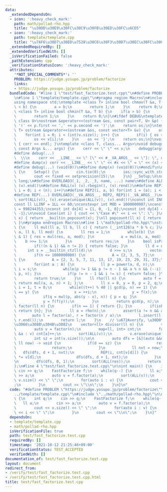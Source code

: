 ```yaml
---
data:
  _extendedDependsOn:
  - icon: ':heavy_check_mark:'
    path: math/pollad-rho.hpp
    title: "\u30DD\u30E9\u30FC\u30C9\u30FB\u30ED\u30FC\u6CD5"
  - icon: ':heavy_check_mark:'
    path: template/template.cpp
    title: "\u7AF6\u30D7\u30ED\u7528\u30C6\u30F3\u30D7\u30EC\u30FC\u30C8"
  _extendedRequiredBy: []
  _extendedVerifiedWith: []
  _isVerificationFailed: false
  _pathExtension: cpp
  _verificationStatusIcon: ':heavy_check_mark:'
  attributes:
    '*NOT_SPECIAL_COMMENTS*': ''
    PROBLEM: https://judge.yosupo.jp/problem/factorize
    links:
    - https://judge.yosupo.jp/problem/factorize
  bundledCode: "#line 1 \"test/fast_factorize.test.cpp\"\n#define PROBLEM \"https://judge.yosupo.jp/problem/factorize\"\
    \n#line 1 \"template/template.cpp\"\n#pragma region Macros\n#include <bits/stdc++.h>\n\
    using namespace std;\ntemplate <class T> inline bool chmax(T &a, T b) {\n    if(a\
    \ < b) {\n        a = b;\n        return 1;\n    }\n    return 0;\n}\ntemplate\
    \ <class T> inline bool chmin(T &a, T b) {\n    if(a > b) {\n        a = b;\n\
    \        return 1;\n    }\n    return 0;\n}\n#ifdef DEBUG\ntemplate <class T,\
    \ class U>\nostream &operator<<(ostream &os, const pair<T, U> &p) {\n    os <<\
    \ '(' << p.first << ',' << p.second << ')';\n    return os;\n}\ntemplate <class\
    \ T> ostream &operator<<(ostream &os, const vector<T> &v) {\n    os << '{';\n\
    \    for(int i = 0; i < (int)v.size(); i++) {\n        if(i) { os << ','; }\n\
    \        os << v[i];\n    }\n    os << '}';\n    return os;\n}\nvoid debugg()\
    \ { cerr << endl; }\ntemplate <class T, class... Args>\nvoid debugg(const T &x,\
    \ const Args &... args) {\n    cerr << \" \" << x;\n    debugg(args...);\n}\n\
    #define debug(...)                                                           \
    \  \\\n    cerr << __LINE__ << \" [\" << #__VA_ARGS__ << \"]: \", debugg(__VA_ARGS__)\n\
    #define dump(x) cerr << __LINE__ << \" \" << #x << \" = \" << (x) << endl\n#else\n\
    #define debug(...) (void(0))\n#define dump(x) (void(0))\n#endif\n\nstruct Setup\
    \ {\n    Setup() {\n        cin.tie(0);\n        ios::sync_with_stdio(false);\n\
    \        cout << fixed << setprecision(15);\n    }\n} __Setup;\n\nusing ll = long\
    \ long;\n#define OVERLOAD3(_1, _2, _3, name, ...) name\n#define ALL(v) (v).begin(),\
    \ (v).end()\n#define RALL(v) (v).rbegin(), (v).rend()\n#define REP1(i, n) for(int\
    \ i = 0; i < (n); i++)\n#define REP2(i, a, b) for(int i = (a); i < int(b); i++)\n\
    #define REP(...) OVERLOAD3(__VA_ARGS__, REP2, REP1)(__VA_ARGS__)\n#define UNIQUE(v)\
    \ sort(ALL(v)), (v).erase(unique(ALL(v)), (v).end())\nconst int INF = 1 << 30;\n\
    const ll LLINF = 1LL << 60;\nconstexpr int MOD = 1000000007;\nconstexpr int MOD2\
    \ = 998244353;\nconst int dx[4] = {1, 0, -1, 0};\nconst int dy[4] = {0, 1, 0,\
    \ -1};\n\nvoid Case(int i) { cout << \"Case #\" << i << \": \"; }\nint popcount(int\
    \ x) { return __builtin_popcount(x); }\nll popcount(ll x) { return __builtin_popcountll(x);\
    \ }\n#pragma endregion Macros\n#line 1 \"math/pollad-rho.hpp\"\nstruct FastFactorize\
    \ {\n    ll mul(ll a, ll b, ll c) { return (__int128)a * b % c; }\n    ll power(ll\
    \ a, ll b, ll mod) {\n        ll res = 1;\n        while(b) {\n            if(b\
    \ & 1) { res = mul(res, a, mod); }\n            a = mul(a, a, mod);\n        \
    \    b >>= 1;\n        }\n        return res;\n    }\n    bool isPrime(ll n) {\n\
    \        if(!(n & 1) && n != 2) { return false; }\n        ll d = n - 1;\n   \
    \     int s = __builtin_ctzll(d);\n        d >>= s;\n        vector<int> A;\n\
    \        if(n <= 1000000000) {\n            A = {2, 3, 5, 7};\n        } else\
    \ {\n            A = {2, 3, 5, 7, 11, 13, 17, 19, 23, 29, 31, 37};\n        }\n\
    \        for(int a : A) {\n            ll p = power(a, d, n);\n            int\
    \ i = s;\n            while(p != 1 && p != n - 1 && a % n && (--i)) { p = mul(p,\
    \ p, n); }\n            if(p != n - 1 && i != s) { return false; }\n        }\n\
    \        return true;\n    }\n    ll rho(ll n) {\n        auto f = [&](ll a) {\
    \ return mul(a, a, n) + 1; };\n        ll x = 0, y = 0, p = 2, q;\n        int\
    \ i = 1, t = 0;\n        while((t++) % 40 || gcd(p, n) == 1) {\n            if(x\
    \ == y) {\n                x = ++i;\n                y = f(x);\n            }\n\
    \            if(q = mul(p, abs(y - x), n)) { p = q; }\n            x = f(x);\n\
    \            y = f(f(y));\n        }\n        return gcd(p, n);\n    }\n    vector<ll>\
    \ factor(ll n) {\n        if(n == 1) { return {}; }\n        if(isPrime(n)) {\
    \ return {n}; }\n        ll a = rho(n);\n        assert(a != n && a != 1);\n \
    \       auto l = factor(a), r = factor(n / a);\n        l.insert(l.end(), r.begin(),\
    \ r.end());\n        return l;\n    }\n    // \u672Averify, \u30D0\u30B0\u3063\
    \u3066\u308B\u304B\u3082\n    vector<ll> divisor(ll n) {\n        vector<ll> res;\n\
    \        auto v = factor(n);\n        map<ll, int> cnt;\n        for(const ll\
    \ &a : v) cnt[a]++;\n        sort(ALL(v));\n        v.erase(unique(ALL(v)), v.end());\n\
    \        int sz = int(v.size());\n\n        auto dfs = [&](auto &&dfs, int d,\
    \ ll now) -> void {\n            if(d == sz) {\n                res.emplace_back(now);\n\
    \                return;\n            }\n            ll nxt = now;\n         \
    \   dfs(dfs, d + 1, nxt);\n            REP(i, cnt[v[d]]) {\n                nxt\
    \ *= v[d];\n                dfs(dfs, d + 1, nxt);\n            }\n        };\n\
    \n        dfs(dfs, 0, 1);\n        sort(ALL(res));\n        return res;\n    }\n\
    };\n#line 4 \"test/fast_factorize.test.cpp\"\n\nint main() {\n    int q;\n   \
    \ cin >> q;\n    FastFactorize f;\n    while(q--) {\n        ll a;\n        cin\
    \ >> a;\n        auto v = f.factor(a);\n        sort(ALL(v));\n        cout <<\
    \ v.size() << \" \";\n        for(auto i : v) {\n            cout << i << \" \"\
    ;\n        }\n        cout << \"\\n\";\n    }\n}\n"
  code: "#define PROBLEM \"https://judge.yosupo.jp/problem/factorize\"\n#include \"\
    ../template/template.cpp\"\n#include \"../math/pollad-rho.hpp\"\n\nint main()\
    \ {\n    int q;\n    cin >> q;\n    FastFactorize f;\n    while(q--) {\n     \
    \   ll a;\n        cin >> a;\n        auto v = f.factor(a);\n        sort(ALL(v));\n\
    \        cout << v.size() << \" \";\n        for(auto i : v) {\n            cout\
    \ << i << \" \";\n        }\n        cout << \"\\n\";\n    }\n}"
  dependsOn:
  - template/template.cpp
  - math/pollad-rho.hpp
  isVerificationFile: true
  path: test/fast_factorize.test.cpp
  requiredBy: []
  timestamp: '2021-10-12 21:25:46+09:00'
  verificationStatus: TEST_ACCEPTED
  verifiedWith: []
documentation_of: test/fast_factorize.test.cpp
layout: document
redirect_from:
- /verify/test/fast_factorize.test.cpp
- /verify/test/fast_factorize.test.cpp.html
title: test/fast_factorize.test.cpp
---
```

